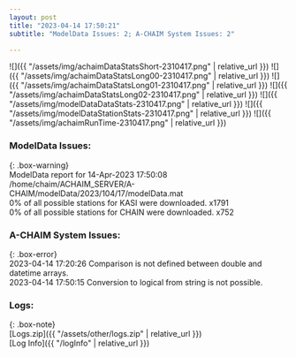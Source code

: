 ```yaml
---
layout: post
title: "2023-04-14 17:50:21"
subtitle: "ModelData Issues: 2; A-CHAIM System Issues: 2"

---
```


![]({{ "/assets/img/achaimDataStatsShort-2310417.png" | relative_url }})
![]({{ "/assets/img/achaimDataStatsLong00-2310417.png" | relative_url }})
![]({{ "/assets/img/achaimDataStatsLong01-2310417.png" | relative_url }})
![]({{ "/assets/img/achaimDataStatsLong02-2310417.png" | relative_url }})
![]({{ "/assets/img/modelDataDataStats-2310417.png" | relative_url }})
![]({{ "/assets/img/modelDataStationStats-2310417.png" | relative_url }})
![]({{ "/assets/img/achaimRunTime-2310417.png" | relative_url }})


### ModelData Issues:  
  
{: .box-warning}  
 ModelData report for 14-Apr-2023 17:50:08   
 /home/chaim/ACHAIM_SERVER/A-CHAIM/modelData/2023/104/17/modelData.mat   
 0% of all possible stations for KASI were downloaded. x1791   
 0% of all possible stations for CHAIN were downloaded. x752   
  
### A-CHAIM System Issues:  
  
{: .box-error}  
2023-04-14 17:20:26 Comparison is not defined between double and datetime arrays.  
2023-04-14 17:50:15 Conversion to logical from string is not possible.  

### Logs:  
  
{: .box-note}  
[Logs.zip]({{ "/assets/other/logs.zip" | relative_url }})  
[Log Info]({{ "/logInfo" | relative_url }})  

